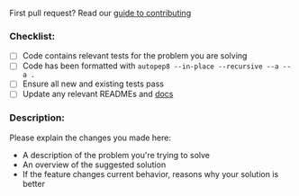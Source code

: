 First pull request? Read our [guide to contributing](http://docs.originprotocol.com/#contributing)

### Checklist:

- [ ] Code contains relevant tests for the problem you are solving
- [ ] Code has been formatted with `autopep8 --in-place --recursive --a --a .`
- [ ] Ensure all new and existing tests pass
- [ ] Update any relevant READMEs and [docs](https://github.com/OriginProtocol/docs)

### Description:

Please explain the changes you made here:

- A description of the problem you're trying to solve
- An overview of the suggested solution
- If the feature changes current behavior, reasons why your solution is better